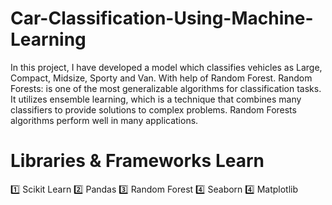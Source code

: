 # Car-Classification-Using-Machine-Learning
In this project, I have developed a model which classifies vehicles as Large, Compact, Midsize, Sporty and Van. With help of Random Forest. Random Forests: is one of the most generalizable algorithms for classification tasks. It utilizes ensemble learning, which is a technique that combines many classifiers to provide solutions to complex problems. Random Forests algorithms perform well in many applications.

# Libraries & Frameworks Learn
1️⃣ Scikit Learn
2️⃣ Pandas
3️⃣ Random Forest
4️⃣ Seaborn 
4️⃣ Matplotlib 
